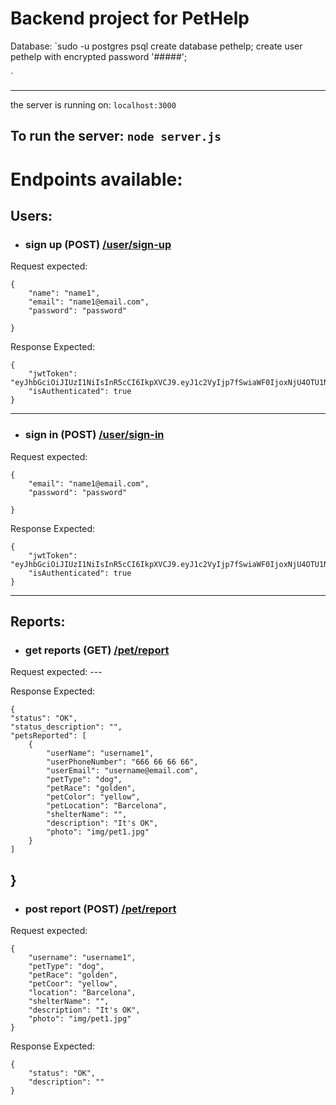# Backend project for PetHelp

Database:
`sudo -u postgres psql
create database pethelp;
create user pethelp with encrypted password '#####';



`

-------------


the server is running on:
`localhost:3000`


To run the server:
`node server.js`
-------------
    
    	
        
# Endpoints available:

## Users:

* ### sign up (POST) [/user/sign-up](localhost:3000/user/sign-up "sign-up")

Request expected:

    
    {
        "name": "name1",
        "email": "name1@email.com",
        "password": "password"

    }
Response Expected:

    {
        "jwtToken":	"eyJhbGciOiJIUzI1NiIsInR5cCI6IkpXVCJ9.eyJ1c2VyIjp7fSwiaWF0IjoxNjU4OTU1NDIyLCJleHAiOjE2NTg5NTkwMjJ9.xYTFDomtgFTfvQMpTl1FK_SzVzyVYTqDaN4tb0uNCfI",
        "isAuthenticated": true
    }
    
 -------------

* ### sign in (POST) [/user/sign-in](localhost:3000/user/sign-in "sign-in")
Request expected:
    
    {
        "email": "name1@email.com",
        "password": "password"

    }
    
Response Expected:

    {
        "jwtToken": "eyJhbGciOiJIUzI1NiIsInR5cCI6IkpXVCJ9.eyJ1c2VyIjp7fSwiaWF0IjoxNjU4OTU1NDIyLCJleHAiOjE2NTg5NTkwMjJ9.xYTFDomtgFTfvQMpTl1FK_SzVzyVYTqDaN4tb0uNCfI",
        "isAuthenticated": true
    }

 -------------

 ## Reports:

* ### get reports (GET) [/pet/report](localhost:3000/pet/report "report")
Request expected:
    ---
    
Response Expected:

    {
    "status": "OK",
    "status_description": "",
    "petsReported": [
        {
            "userName": "username1",
            "userPhoneNumber": "666 66 66 66",
            "userEmail": "username@email.com",
            "petType": "dog",
            "petRace": "golden",
            "petColor": "yellow",
            "petLocation": "Barcelona",
            "shelterName": "",
            "description": "It's OK",
            "photo": "img/pet1.jpg"
        }
    ]
} 
-------------

* ### post report (POST) [/pet/report](localhost:3000/pet/report "report")
Request expected:
    
    {
        "username": "username1", 
        "petType": "dog", 
        "petRace": "golden", 
        "petCoor": "yellow", 
        "location": "Barcelona", 
        "shelterName": "", 
        "description": "It's OK", 
        "photo": "img/pet1.jpg" 
    }
    
Response Expected:

    {
        "status": "OK",
        "description": ""
    }

 
